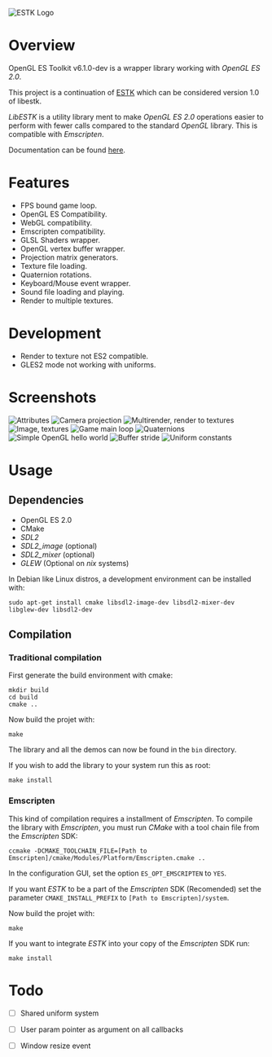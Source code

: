 ![ESTK Logo](logo/logo5.png)

# Overview

OpenGL ES Toolkit v6.1.0-dev is a wrapper library working with *OpenGL ES 2.0*.

This project is a continuation of [ESTK](https://github.com/carlmartus/estk)
which can be considered version 1.0 of libestk.

*LibESTK* is a utility library ment to make *OpenGL ES 2.0* operations easier
to perform with fewer calls compared to the standard *OpenGL* library. This
is compatible with *Emscripten*.

Documentation can be found [here](DOC.md).

# Features
 * FPS bound game loop.
 * OpenGL ES Compatibility.
 * WebGL compatibility.
 * Emscripten compatibility.
 * GLSL Shaders wrapper.
 * OpenGL vertex buffer wrapper.
 * Projection matrix generators.
 * Texture file loading.
 * Quaternion rotations.
 * Keyboard/Mouse event wrapper.
 * Sound file loading and playing.
 * Render to multiple textures.

# Development
 * Render to texture not ES2 compatible.
 * GLES2 mode not working with uniforms.

# Screenshots
![Attributes](screenshots/attr.png)
![Camera projection](screenshots/cam.png)
![Multirender, render to textures](screenshots/multirender.png)
![Image, textures](screenshots/image.png)
![Game main loop](screenshots/mainloop.png)
![Quaternions](screenshots/quaternion.png)
![Simple OpenGL hello world](screenshots/red.png)
![Buffer stride](screenshots/stride.png)
![Uniform constants](screenshots/uniform.png)

# Usage

## Dependencies
 * OpenGL ES 2.0
 * CMake
 * *SDL2*
 * *SDL2_image* (optional)
 * *SDL2_mixer* (optional)
 * *GLEW* (Optional on *nix* systems)

In Debian like Linux distros, a development environment can be installed with:

```
sudo apt-get install cmake libsdl2-image-dev libsdl2-mixer-dev libglew-dev libsdl2-dev
```


## Compilation

### Traditional compilation

First generate the build environment with cmake:
```
mkdir build
cd build
cmake ..
```

Now build the projet with:
```
make
```

The library and all the demos can now be found in the `bin` directory.

If you wish to add the library to your system run this as root:
```
make install
```

### Emscripten

This kind of compilation requires a installment of *Emscripten*. To compile the
library with *Emscripten*, you must run *CMake* with a tool chain file from the
*Emscripten* SDK:
```
ccmake -DCMAKE_TOOLCHAIN_FILE=[Path to Emscripten]/cmake/Modules/Platform/Emscripten.cmake ..
```

In the configuration GUI, set the option ```ES_OPT_EMSCRIPTEN``` to ```YES```.

If you want *ESTK* to be a part of the *Emscripten* SDK (Recomended) set the
parameter ```CMAKE_INSTALL_PREFIX``` to ```[Path to Emscripten]/system```.

Now build the projet with:
```
make
```

If you want to integrate *ESTK* into your copy of the *Emscripten* SDK run:
```
make install
```

# Todo

 * [ ] Shared uniform system
 * [ ] User param pointer as argument on all callbacks
 * [ ] Window resize event

